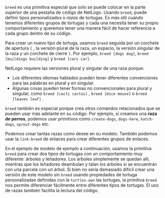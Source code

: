 ﻿`breed` es una primitiva especial que solo se puede colocar en la parte superior de una pestaña de código de NetLogo. Usando `breed`, puede definir tipos personalizados o *razas* de tortugas. Es más útil cuando tenemos diferentes grupos de tortugas y cada una necesita tener su propio comportamiento y queremos tener una manera fácil de hacer referencia a cada grupo dentro de su código.



Para crear un nuevo tipo de tortuga, usamos `breed` seguida por un corchete de apertura `[` , la versión plural de la raza, un espacio, la versión singular de la raza y un corchete de cierre `]`. Por ejemplo, `breed [dogs dog]`, `breed [buildings building]` y `breed [cars car]`.



NetLogo requiere las versiones plural y singular de una raza porque:

* Los diferentes idiomas hablados pueden tener diferentes convenciones para las palabras en plural y en singular.
* Algunas cosas pueden tener formas no convencionales para plural y singular, como `breed [cacti cactus]` , `breed [mice mouse]` o `breed [leaves leaf]` .



`breed` también es especial porque crea otros comandos relacionados que se pueden usar más adelante en su código. Por ejemplo, si creamos una **raza de perros**, podemos usar primitivos como `create-dogs`, `dogs-here`, `hatch-dogs`, `sprout-dogs` etc.



Podemos crear tantas razas como desee en su modelo. También podemos usar la `link-breed` de enlaces para crear diferentes grupos de enlaces.



En el ejemplo de modelo de ejemplo a continuación, usamos la primitiva `breed` para crear dos tipos de tortugas con un comportamiento muy diferente: árboles y leñadores. Los árboles simplemente se quedan allí, mientras que los leñadores deambulan y talan los árboles si se encuentran con una parcela con un árbol. Si bien no sería demasiado difícil crear una versión de este modelo sin `breed` usando propiedades de tortuga personalizadas definidas con la `turtles-own` las tortugas, la primitiva `breed` nos permite diferenciar fácilmente entre diferentes tipos de tortugas. El uso de razas también facilita la lectura del código.
